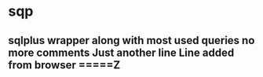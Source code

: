 # sqp
sqlplus wrapper along with most used queries
no more comments
Just another line
Line added from browser
=====Z
-----

